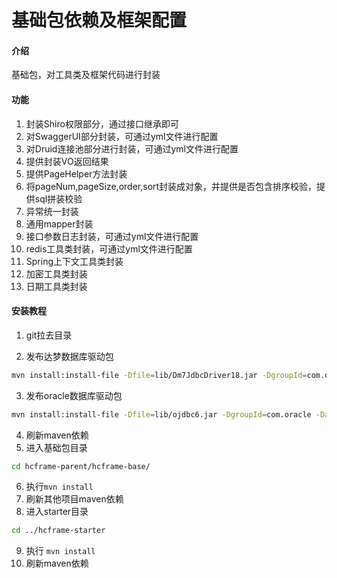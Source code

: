 # 基础包依赖及框架配置

#### 介绍
基础包，对工具类及框架代码进行封装

#### 功能
1. 封装Shiro权限部分，通过接口继承即可
2. 对SwaggerUI部分封装，可通过yml文件进行配置
3. 对Druid连接池部分进行封装，可通过yml文件进行配置
4. 提供封装VO返回结果
5. 提供PageHelper方法封装
6. 将pageNum,pageSize,order,sort封装成对象，并提供是否包含排序校验，提供sql拼装校验
7. 异常统一封装
8. 通用mapper封装
9. 接口参数日志封装，可通过yml文件进行配置
10. redis工具类封装，可通过yml文件进行配置
11. Spring上下文工具类封装
12. 加密工具类封装
13. 日期工具类封装


#### 安装教程

1.  git拉去目录
 
2.  发布达梦数据库驱动包
```bash
mvn install:install-file -Dfile=lib/Dm7JdbcDriver18.jar -DgroupId=com.dm -DartifactId=Dm7JdbcDriver -Dversion=1.8 -Dpackaging=jar 
``` 
3.  发布oracle数据库驱动包
```bash
mvn install:install-file -Dfile=lib/ojdbc6.jar -DgroupId=com.oracle -DartifactId=ojdbc6 -Dversion=11.2.0.4 -Dpackaging=jar
``` 
4.  刷新maven依赖
5.  进入基础包目录
```bash 
cd hcframe-parent/hcframe-base/ 
```   
6.  执行``mvn install``
7.  刷新其他项目maven依赖
8. 进入starter目录
```bash 
cd ../hcframe-starter
```
9.  执行 ``mvn install``
10.  刷新maven依赖
